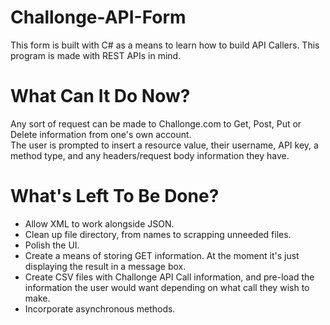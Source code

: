 # Challonge-API-Form
This form is built with C# as a means to learn how to build API Callers.  This program is made with REST APIs in mind.

# What Can It Do Now?
Any sort of request can be made to Challonge.com to Get, Post, Put or Delete information from one's own account.  
The user is prompted to insert a resource value, their username, API key, a method type, and any headers/request body information they have.

# What's Left To Be Done?
- Allow XML to work alongside JSON.
- Clean up file directory, from names to scrapping unneeded files.
- Polish the UI.
- Create a means of storing GET information.  At the moment it's just displaying the result in a message box.
- Create CSV files with Challonge API Call information, and pre-load the information the user would want depending on what call they wish to make.
- Incorporate asynchronous methods.
